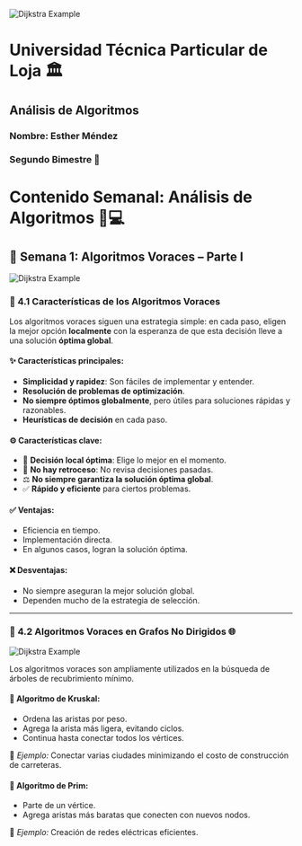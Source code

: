 ![Dijkstra Example](https://citec.com.ec/wp-content/uploads/2024/08/utpl-1024x412.png)
# Universidad Técnica Particular de Loja 🏛️
## Análisis de Algoritmos  
### Nombre: Esther Méndez  
### Segundo Bimestre 📘  

# Contenido Semanal: Análisis de Algoritmos 🧠💻  

## 📅 Semana 1: Algoritmos Voraces – Parte I
![Dijkstra Example](https://madi.nekomath.com/_static/logo.png)
### 🔸 4.1 Características de los Algoritmos Voraces

Los algoritmos voraces siguen una estrategia simple: en cada paso, eligen la mejor opción **localmente** con la esperanza de que esta decisión lleve a una solución **óptima global**.

#### ✨ Características principales:
- **Simplicidad y rapidez**: Son fáciles de implementar y entender.
- **Resolución de problemas de optimización**.
- **No siempre óptimos globalmente**, pero útiles para soluciones rápidas y razonables.
- **Heurísticas de decisión** en cada paso.

#### ⚙️ Características clave:
- 🧠 **Decisión local óptima**: Elige lo mejor en el momento.
- 🚫 **No hay retroceso**: No revisa decisiones pasadas.
- ⚖️ **No siempre garantiza la solución óptima global**.
- ✅ **Rápido y eficiente** para ciertos problemas.

#### ✅ Ventajas:
- Eficiencia en tiempo.
- Implementación directa.
- En algunos casos, logran la solución óptima.

#### ❌ Desventajas:
- No siempre aseguran la mejor solución global.
- Dependen mucho de la estrategia de selección.

---

### 🔸 4.2 Algoritmos Voraces en Grafos No Dirigidos 🌐
![Dijkstra Example](https://www.wextensible.com/temas/voraces/ejemplos/arbol-recubrimiento-minimo.png)


Los algoritmos voraces son ampliamente utilizados en la búsqueda de árboles de recubrimiento mínimo.

#### 🌲 Algoritmo de Kruskal:
- Ordena las aristas por peso.
- Agrega la arista más ligera, evitando ciclos.
- Continua hasta conectar todos los vértices.

📌 *Ejemplo:* Conectar varias ciudades minimizando el costo de construcción de carreteras.

#### 🌲 Algoritmo de Prim:
- Parte de un vértice.
- Agrega aristas más baratas que conecten con nuevos nodos.

📌 *Ejemplo:* Creación de redes eléctricas eficientes.
